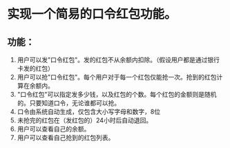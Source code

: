 # 实现一个简易的口令红包功能。

## 功能：

1.  用户可以发"口令红包"。发的红包不从余额内扣除。（假设用户都是通过银行卡发的红包）
2.  用户可以抢"口令红包"。每个用户对于每一个红包仅能抢一次。抢到的红包计算在余额内。
3.  "口令红包"可以指定发多少钱，以及红包的个数。每个红包的金额则是随机的。只要知道口令，无论谁都可以抢。
4.  口令由系统自动生成，仅包含大小写字母和数字，8位
5.  未抢完的红包在（发红包的）24小时后自动退回。
6.  用户可以查看自己的余额。
7.  用户可以查看自己抢到的红包列表。
